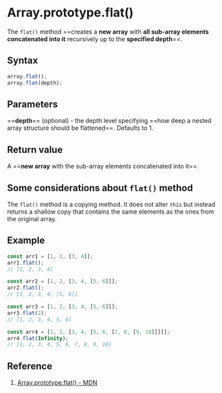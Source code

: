 # Array.prototype.flat()

The `flat()` method ==creates a **new array** with **all sub-array elements concatenated into it** recursively up to the **specified depth**==.

## Syntax

```js
array.flat();
array.flat(depth);
```

## Parameters

==**depth**== (optional) - the depth level specifying ==how deep a nested array structure should be flattened==. Defaults to 1.

## Return value

A ==**new array** with the sub-array elements concatenated into it==.

## Some considerations about `flat()` method

The `flat()` method is a copying method. It does not alter `this` but instead returns a shallow copy that contains the same elements as the ones from the original array.

## Example

```js
const arr1 = [1, 2, [3, 4]];
arr1.flat();
// [1, 2, 3, 4]

const arr2 = [1, 2, [3, 4, [5, 6]]];
arr2.flat();
// [1, 2, 3, 4, [5, 6]]

const arr3 = [1, 2, [3, 4, [5, 6]]];
arr3.flat(2);
// [1, 2, 3, 4, 5, 6]

const arr4 = [1, 2, [3, 4, [5, 6, [7, 8, [9, 10]]]]];
arr4.flat(Infinity);
// [1, 2, 3, 4, 5, 6, 7, 8, 9, 10]
```

## Reference

1. [Array.prototype.flat() - MDN](https://developer.mozilla.org/en-US/docs/Web/JavaScript/Reference/Global_Objects/Array/flat)
